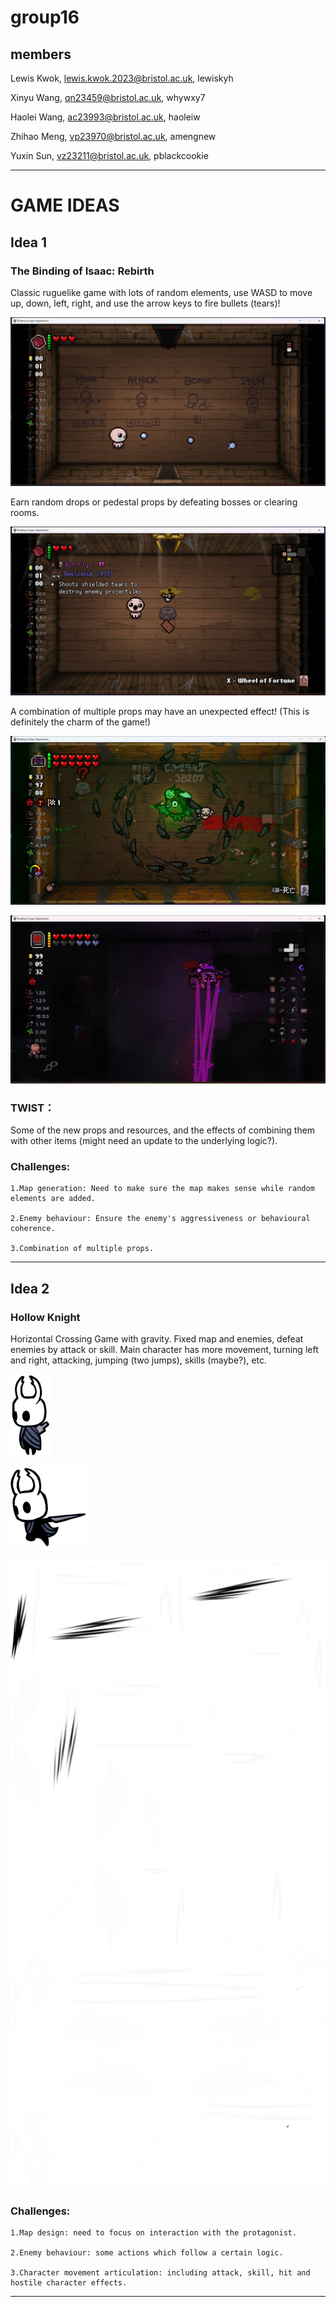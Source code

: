 # group16

## members

Lewis Kwok, lewis.kwok.2023@bristol.ac.uk, lewiskyh

Xinyu Wang, qn23459@bristol.ac.uk, whywxy7

Haolei Wang, ac23993@bristol.ac.uk, haoleiw

Zhihao Meng, vp23970@bristol.ac.uk, amengnew

Yuxin Sun, vz23211@bristol.ac.uk, pblackcookie

-----

# GAME IDEAS

## Idea 1

### **The Binding of Isaac: Rebirth**

Classic ruguelike game with lots of random elements, use WASD to move up, down, left, right, and use the arrow keys to fire bullets (tears)!

![isaac00](/pictures/Isaac00.png)

Earn random drops or pedestal props by defeating bosses or clearing rooms.

![isaac01](/pictures/Isaac01.png)

A combination of multiple props may have an unexpected effect! (This is definitely the charm of the game!)

![isaac02](/pictures/Isaac02.png)

![isaac03](/pictures/Isaac03.png)

### TWIST：

Some of the new props and resources, and the effects of combining them with other items (might need an update to the underlying logic?).

### Challenges:
    
    1.Map generation: Need to make sure the map makes sense while random elements are added.

    2.Enemy behaviour: Ensure the enemy's aggressiveness or behavioural coherence.

    3.Combination of multiple props.
----
## Idea 2

### **Hollow Knight**

Horizontal Crossing Game with gravity. Fixed map and enemies, defeat enemies by attack or skill. Main character has more movement, turning left and right, attacking, jumping (two jumps), skills (maybe?), etc.

![HK00](/pictures/HK00.png)

![HK01](/pictures/HK01.png)

![HK_effects](/pictures/HK_effects.png)

### Challenges:
    
    1.Map design: need to focus on interaction with the protagonist.

    2.Enemy behaviour: some actions which follow a certain logic.

    3.Character movement articulation: including attack, skill, hit and hostile character effects.
---

